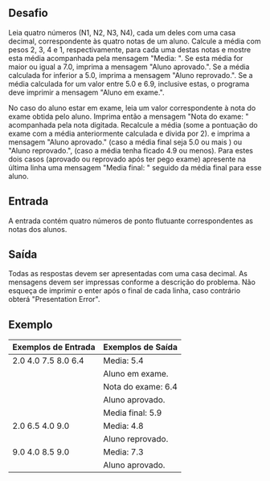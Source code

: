 ## Desafio
Leia quatro números (N1, N2, N3, N4), cada um deles com uma casa decimal, correspondente às quatro notas de um aluno. Calcule a média com pesos 2, 3, 4 e 1, respectivamente, 
para cada uma destas notas e mostre esta média acompanhada pela mensagem "Media: ". Se esta média for maior ou igual a 7.0, imprima a mensagem "Aluno aprovado.". Se a média 
calculada for inferior a 5.0, imprima a mensagem "Aluno reprovado.". Se a média calculada for um valor entre 5.0 e 6.9, inclusive estas, o programa deve imprimir a mensagem 
"Aluno em exame.".

No caso do aluno estar em exame, leia um valor correspondente à nota do exame obtida pelo aluno. Imprima então a mensagem "Nota do exame: " acompanhada pela nota digitada. 
Recalcule a média (some a pontuação do exame com a média anteriormente calculada e divida por 2). e imprima a mensagem "Aluno aprovado." (caso a média final seja 5.0 ou mais ) 
ou "Aluno reprovado.", (caso a média tenha ficado 4.9 ou menos). Para estes dois casos (aprovado ou reprovado após ter pego exame) apresente na última linha uma mensagem 
"Media final: " seguido da média final para esse aluno.

## Entrada
A entrada contém quatro números de ponto flutuante correspondentes as notas dos alunos.

## Saída
Todas as respostas devem ser apresentadas com uma casa decimal. As mensagens devem ser impressas conforme a descrição do problema. Não esqueça de imprimir o enter após o final 
de cada linha, caso contrário obterá "Presentation Error".

## Exemplo

Exemplos de Entrada   | Exemplos de Saída
--------- | ------
2.0 4.0 7.5 8.0 6.4 | Media: 5.4
  | Aluno em exame.
  | Nota do exame: 6.4
  | Aluno aprovado.
  | Media final: 5.9
2.0 6.5 4.0 9.0 | Media: 4.8
  | Aluno reprovado.
9.0 4.0 8.5 9.0 | Media: 7.3
  | Aluno aprovado.
